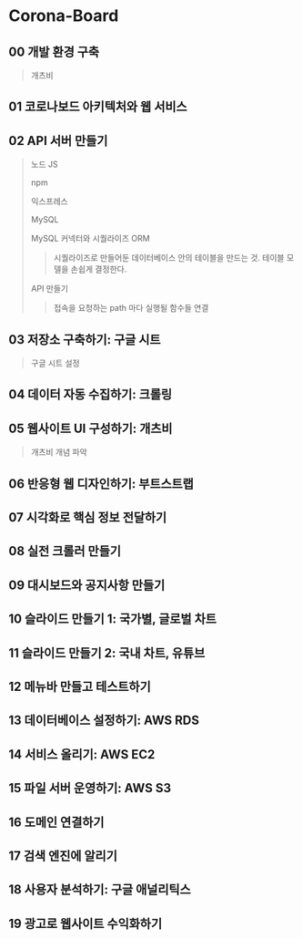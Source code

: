 # Corona-Board

## 00 개발 환경 구축
> 개츠비

## 01 코로나보드 아키텍처와 웹 서비스

## 02 API 서버 만들기
> 노드 JS
>
> npm
>
> 익스프레스
>
> MySQL
>
> MySQL 커넥터와 시퀄라이즈 ORM
> > 시퀄라이즈로 만들어둔 데이터베이스 안의 테이블을 만드는 것. 테이블 모델을 손쉽게 결정한다.
>
> API 만들기
> > 접속을 요청하는 path 마다 실행될 함수들 연결
## 03 저장소 구축하기: 구글 시트
> 구글 시트 설정
## 04 데이터 자동 수집하기: 크롤링

## 05 웹사이트 UI 구성하기: 개츠비
> 개츠비 개념 파악
## 06 반응형 웹 디자인하기: 부트스트랩

## 07 시각화로 핵심 정보 전달하기

## 08 실전 크롤러 만들기

## 09 대시보드와 공지사항 만들기

## 10 슬라이드 만들기 1: 국가별, 글로벌 차트

## 11 슬라이드 만들기 2: 국내 차트, 유튜브

## 12 메뉴바 만들고 테스트하기

## 13 데이터베이스 설정하기: AWS RDS

## 14 서비스 올리기: AWS EC2

## 15 파일 서버 운영하기: AWS S3

## 16 도메인 연결하기 

## 17 검색 엔진에 알리기

## 18 사용자 분석하기: 구글 애널리틱스

## 19 광고로 웹사이트 수익화하기
